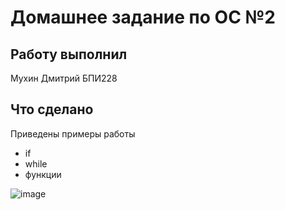 # Домашнее задание по ОС №2

## Работу выполнил 
Мухин Дмитрий БПИ228

## Что сделано
Приведены примеры работы 
- if
- while
- функции

![image](https://github.com/Dmitry-Pr/Homework_course2/assets/61019019/a76e6987-a748-45a2-bdab-7d3ec261c483)

